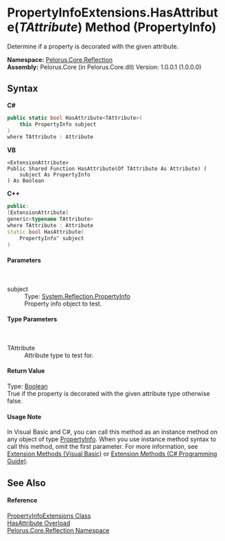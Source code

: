 # PropertyInfoExtensions.HasAttribute(*TAttribute*) Method (PropertyInfo)
 

Determine if a property is decorated with the given attribute.

**Namespace:**&nbsp;<a href="7183AF8D">Pelorus.Core.Reflection</a><br />**Assembly:**&nbsp;Pelorus.Core (in Pelorus.Core.dll) Version: 1.0.0.1 (1.0.0.0)

## Syntax

**C#**<br />
``` C#
public static bool HasAttribute<TAttribute>(
	this PropertyInfo subject
)
where TAttribute : Attribute

```

**VB**<br />
``` VB
<ExtensionAttribute>
Public Shared Function HasAttribute(Of TAttribute As Attribute) ( 
	subject As PropertyInfo
) As Boolean
```

**C++**<br />
``` C++
public:
[ExtensionAttribute]
generic<typename TAttribute>
where TAttribute : Attribute
static bool HasAttribute(
	PropertyInfo^ subject
)
```


#### Parameters
&nbsp;<dl><dt>subject</dt><dd>Type: <a href="http://msdn2.microsoft.com/en-us/library/8z852kf5" target="_blank">System.Reflection.PropertyInfo</a><br />Property info object to test.</dd></dl>

#### Type Parameters
&nbsp;<dl><dt>TAttribute</dt><dd>Attribute type to test for.</dd></dl>

#### Return Value
Type: <a href="http://msdn2.microsoft.com/en-us/library/a28wyd50" target="_blank">Boolean</a><br />True if the property is decorated with the given attribute type otherwise false.

#### Usage Note
In Visual Basic and C#, you can call this method as an instance method on any object of type <a href="http://msdn2.microsoft.com/en-us/library/8z852kf5" target="_blank">PropertyInfo</a>. When you use instance method syntax to call this method, omit the first parameter. For more information, see <a href="http://msdn.microsoft.com/en-us/library/bb384936.aspx">Extension Methods (Visual Basic)</a> or <a href="http://msdn.microsoft.com/en-us/library/bb383977.aspx">Extension Methods (C# Programming Guide)</a>.

## See Also


#### Reference
<a href="5A9BD9E9">PropertyInfoExtensions Class</a><br /><a href="4D827402">HasAttribute Overload</a><br /><a href="7183AF8D">Pelorus.Core.Reflection Namespace</a><br />